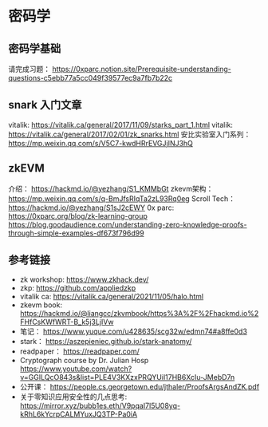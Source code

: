 # 密码学

## 密码学基础
请完成习题： https://0xparc.notion.site/Prerequisite-understanding-questions-c5ebb77a5cc049f39577ec9a7fb7b22c  

## snark 入门文章
vitalik: https://vitalik.ca/general/2017/11/09/starks_part_1.html
vitalik: https://vitalik.ca/general/2017/02/01/zk_snarks.html
安比实验室入门系列： https://mp.weixin.qq.com/s/V5C7-kwdHRrEVGJjINJ3hQ



## zkEVM
介绍： https://hackmd.io/@yezhang/S1_KMMbGt
zkevm架构：https://mp.weixin.qq.com/s/q-BmJfsRIqTa2zL93Rq0eg
Scroll Tech： https://hackmd.io/@yezhang/S1sJ2cEWY
0x parc: https://0xparc.org/blog/zk-learning-group
https://blog.goodaudience.com/understanding-zero-knowledge-proofs-through-simple-examples-df673f796d99  

## 参考链接
- zk workshop: https://www.zkhack.dev/  
- zkp: https://github.com/appliedzkp
- vitalik ca: https://vitalik.ca/general/2021/11/05/halo.html
- zkevm book: https://hackmd.io/@liangcc/zkvmbook/https%3A%2F%2Fhackmd.io%2FHfCsKWfWRT-B_k5j3LjIVw
- 笔记： https://www.yuque.com/u428635/scg32w/edmn74#a8ffe0d3
- stark： https://aszepieniec.github.io/stark-anatomy/
- readpaper： https://readpaper.com/
- Cryptograph course by Dr. Julian Hosp <https://www.youtube.com/watch?v=GGILQcO843s&list=PLE4V3KXzxPRQYUil17HB6XcIu-JMebD7n>
- 公开课： https://people.cs.georgetown.edu/jthaler/ProofsArgsAndZK.pdf
- 关于零知识应用安全性的几点思考: https://mirror.xyz/bubb1es.eth/V9pqaI7l5U08yq-kRhL6kYcrpCALMYuxJQ3TP-Pa0iA